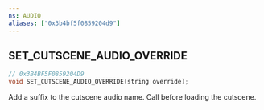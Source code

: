 ```yaml
---
ns: AUDIO
aliases: ["0x3b4bf5f0859204d9"]
---
```

## SET_CUTSCENE_AUDIO_OVERRIDE

```c
// 0x3B4BF5F0859204D9
void SET_CUTSCENE_AUDIO_OVERRIDE(string override);
```

Add a suffix to the cutscene audio name. Call before loading the cutscene.

